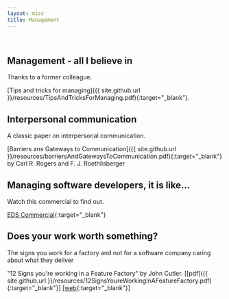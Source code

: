 ```yaml
---
layout: misc
title: Management
---
```

<br/>

## Management - all I believe in

Thanks to a former colleague.

[Tips and tricks for managing]({{ site.github.url }}/resources/TipsAndTricksForManaging.pdf){:target="_blank"}.

## Interpersonal communication 

A classic paper on interpersonal communication.

[Barriers ans Gateways to Communication]({{ site.github.url }}/resources/barriersAndGatewaysToCommunication.pdf){:target="_blank"} by Carl R. Rogers and F. J. Roethlisberger

## Managing software developers, it is like...

Watch this commercial to find out.

[EDS Commercial](https://www.youtube.com/watch?v=Pk7yqlTMvp8){:target="_blank"}

## Does your work worth something?

The signs you work for a factory and not for a software company caring about what they deliver

"12 Signs you're working in a Feature Factory" by John Cutler. 
[[pdf]({{ site.github.url }}/resources/12SignsYoureWorkingInAFeatureFactory.pdf){:target="_blank"}]
[[web](https://hackernoon.com/12-signs-youre-working-in-a-feature-factory-44a5b938d6a2){:target="_blank"}]

